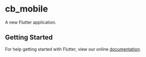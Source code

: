 # cb_mobile

A new Flutter application.

## Getting Started

For help getting started with Flutter, view our online
[documentation](https://flutter.io/).
